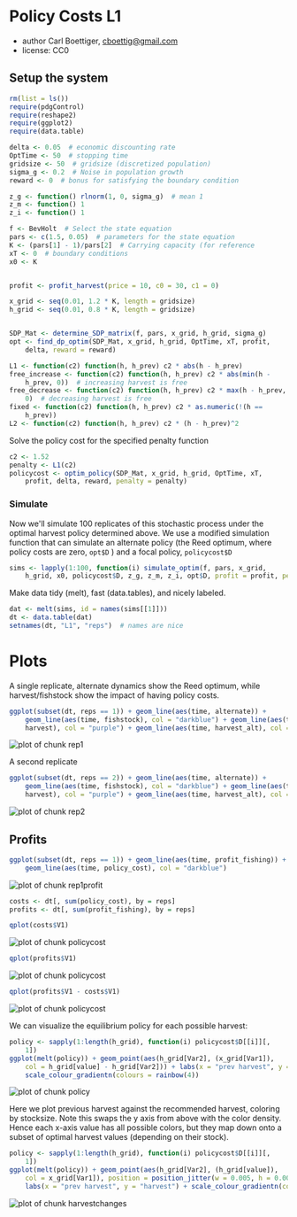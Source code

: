 





# Policy Costs L1
 * author Carl Boettiger, <cboettig@gmail.com>
 * license: CC0

## Setup the system



```r
rm(list = ls())
require(pdgControl)
require(reshape2)
require(ggplot2)
require(data.table)

delta <- 0.05  # economic discounting rate
OptTime <- 50  # stopping time
gridsize <- 50  # gridsize (discretized population)
sigma_g <- 0.2  # Noise in population growth
reward <- 0  # bonus for satisfying the boundary condition

z_g <- function() rlnorm(1, 0, sigma_g)  # mean 1
z_m <- function() 1
z_i <- function() 1

f <- BevHolt  # Select the state equation
pars <- c(1.5, 0.05)  # parameters for the state equation
K <- (pars[1] - 1)/pars[2]  # Carrying capacity (for reference
xT <- 0  # boundary conditions
x0 <- K


profit <- profit_harvest(price = 10, c0 = 30, c1 = 0)

x_grid <- seq(0.01, 1.2 * K, length = gridsize)
h_grid <- seq(0.01, 0.8 * K, length = gridsize)


SDP_Mat <- determine_SDP_matrix(f, pars, x_grid, h_grid, sigma_g)
opt <- find_dp_optim(SDP_Mat, x_grid, h_grid, OptTime, xT, profit, 
    delta, reward = reward)
```








```r
L1 <- function(c2) function(h, h_prev) c2 * abs(h - h_prev)
free_increase <- function(c2) function(h, h_prev) c2 * abs(min(h - 
    h_prev, 0))  # increasing harvest is free
free_decrease <- function(c2) function(h, h_prev) c2 * max(h - h_prev, 
    0)  # decreasing harvest is free
fixed <- function(c2) function(h, h_prev) c2 * as.numeric(!(h == 
    h_prev))
L2 <- function(c2) function(h, h_prev) c2 * (h - h_prev)^2
```




Solve the policy cost for the specified penalty function



```r
c2 <- 1.52
penalty <- L1(c2)
policycost <- optim_policy(SDP_Mat, x_grid, h_grid, OptTime, xT, 
    profit, delta, reward, penalty = penalty)
```





### Simulate 

Now we'll simulate 100 replicates of this stochastic process under the optimal harvest policy determined above.  We use a modified simulation function that can simulate an alternate policy (the Reed optimum, where policy costs are zero, `opt$D` ) and a focal policy, `policycost$D`



```r
sims <- lapply(1:100, function(i) simulate_optim(f, pars, x_grid, 
    h_grid, x0, policycost$D, z_g, z_m, z_i, opt$D, profit = profit, penalty = penalty))
```




Make data tidy (melt), fast (data.tables), and nicely labeled.



```r
dat <- melt(sims, id = names(sims[[1]]))
dt <- data.table(dat)
setnames(dt, "L1", "reps")  # names are nice
```




# Plots 

A single replicate, alternate dynamics show the Reed optimum, while harvest/fishstock show the impact of having policy costs. 



```r
ggplot(subset(dt, reps == 1)) + geom_line(aes(time, alternate)) + 
    geom_line(aes(time, fishstock), col = "darkblue") + geom_line(aes(time, 
    harvest), col = "purple") + geom_line(aes(time, harvest_alt), col = "darkgreen")
```

![plot of chunk rep1](http://farm9.staticflickr.com/8010/7253220546_3a375b5871_o.png) 


A second replicate



```r
ggplot(subset(dt, reps == 2)) + geom_line(aes(time, alternate)) + 
    geom_line(aes(time, fishstock), col = "darkblue") + geom_line(aes(time, 
    harvest), col = "purple") + geom_line(aes(time, harvest_alt), col = "darkgreen")
```

![plot of chunk rep2](http://farm8.staticflickr.com/7243/7253221060_0d085e5f65_o.png) 


## Profits 



```r
ggplot(subset(dt, reps == 1)) + geom_line(aes(time, profit_fishing)) + 
    geom_line(aes(time, policy_cost), col = "darkblue")
```

![plot of chunk rep1profit](http://farm8.staticflickr.com/7102/7253221396_acb481f603_o.png) 




```r
costs <- dt[, sum(policy_cost), by = reps]
profits <- dt[, sum(profit_fishing), by = reps]

qplot(costs$V1)
```

![plot of chunk policycost](http://farm8.staticflickr.com/7085/7253221736_3acdfe5991_o.png) 

```r
qplot(profits$V1)
```

![plot of chunk policycost](http://farm8.staticflickr.com/7100/7253222066_2de8904af8_o.png) 

```r
qplot(profits$V1 - costs$V1)
```

![plot of chunk policycost](http://farm8.staticflickr.com/7223/7253222348_a1fef1e104_o.png) 




We can visualize the equilibrium policy for each possible harvest:



```r
policy <- sapply(1:length(h_grid), function(i) policycost$D[[i]][, 
    1])
ggplot(melt(policy)) + geom_point(aes(h_grid[Var2], (x_grid[Var1]), 
    col = h_grid[value] - h_grid[Var2])) + labs(x = "prev harvest", y = "fishstock") + 
    scale_colour_gradientn(colours = rainbow(4))
```

![plot of chunk policy](http://farm9.staticflickr.com/8004/7253222844_3599866cc0_o.png) 


Here we plot previous harvest against the recommended harvest, coloring by stocksize.  Note this swaps the y axis from above with the color density.  Hence each x-axis value has all possible colors, but they map down onto a subset of optimal harvest values (depending on their stock). 



```r
policy <- sapply(1:length(h_grid), function(i) policycost$D[[i]][, 
    1])
ggplot(melt(policy)) + geom_point(aes(h_grid[Var2], (h_grid[value]), 
    col = x_grid[Var1]), position = position_jitter(w = 0.005, h = 0.005), alpha = 0.5) + 
    labs(x = "prev harvest", y = "harvest") + scale_colour_gradientn(colours = rainbow(4))
```

![plot of chunk harvestchanges](http://farm9.staticflickr.com/8156/7253223346_2abd02af6d_o.png) 


